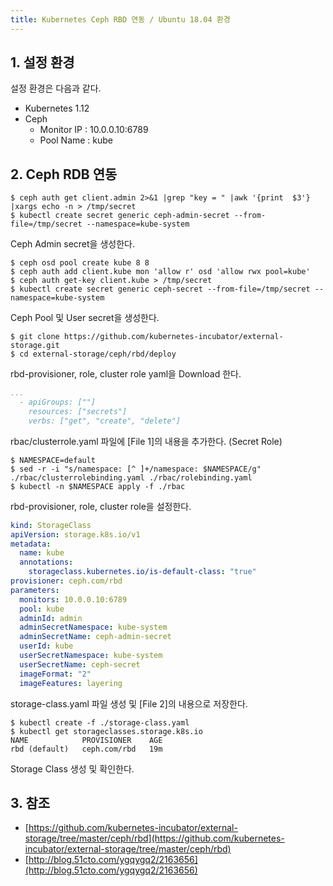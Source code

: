 ```yaml
---
title: Kubernetes Ceph RBD 연동 / Ubuntu 18.04 환경
---
```


## 1. 설정 환경

설정 환경은 다음과 같다.
* Kubernetes 1.12
* Ceph
  * Monitor IP : 10.0.0.10:6789
  * Pool Name : kube

## 2. Ceph RDB 연동

```shell
$ ceph auth get client.admin 2>&1 |grep "key = " |awk '{print  $3'} |xargs echo -n > /tmp/secret
$ kubectl create secret generic ceph-admin-secret --from-file=/tmp/secret --namespace=kube-system
```

Ceph Admin secret을 생성한다.

```shell
$ ceph osd pool create kube 8 8
$ ceph auth add client.kube mon 'allow r' osd 'allow rwx pool=kube'
$ ceph auth get-key client.kube > /tmp/secret
$ kubectl create secret generic ceph-secret --from-file=/tmp/secret --namespace=kube-system
```

Ceph Pool 및 User secret을 생성한다.

```shell
$ git clone https://github.com/kubernetes-incubator/external-storage.git
$ cd external-storage/ceph/rbd/deploy
```

rbd-provisioner, role, cluster role yaml을 Download 한다.

```yaml {caption="[File 1] rbac/clusterrole.yaml", linenos=table}
...
  - apiGroups: [""]
    resources: ["secrets"]
    verbs: ["get", "create", "delete"]
```

rbac/clusterrole.yaml 파일에 [File 1]의 내용을 추가한다. (Secret Role)

```shell
$ NAMESPACE=default
$ sed -r -i "s/namespace: [^ ]+/namespace: $NAMESPACE/g" ./rbac/clusterrolebinding.yaml ./rbac/rolebinding.yaml
$ kubectl -n $NAMESPACE apply -f ./rbac 
```

rbd-provisioner, role, cluster role을 설정한다.

```yaml {caption="[File 2] storage-class.yaml", linenos=table}
kind: StorageClass
apiVersion: storage.k8s.io/v1
metadata:
  name: kube
  annotations:
    storageclass.kubernetes.io/is-default-class: "true"
provisioner: ceph.com/rbd
parameters:
  monitors: 10.0.0.10:6789
  pool: kube
  adminId: admin
  adminSecretNamespace: kube-system
  adminSecretName: ceph-admin-secret
  userId: kube
  userSecretNamespace: kube-system
  userSecretName: ceph-secret
  imageFormat: "2"
  imageFeatures: layering
```

storage-class.yaml 파일 생성 및 [File 2]의 내용으로 저장한다.

```shell
$ kubectl create -f ./storage-class.yaml
$ kubectl get storageclasses.storage.k8s.io
NAME            PROVISIONER    AGE
rbd (default)   ceph.com/rbd   19m
```

Storage Class 생성 및 확인한다.

## 3. 참조

* [https://github.com/kubernetes-incubator/external-storage/tree/master/ceph/rbd](https://github.com/kubernetes-incubator/external-storage/tree/master/ceph/rbd)
* [http://blog.51cto.com/ygqygq2/2163656](http://blog.51cto.com/ygqygq2/2163656)
